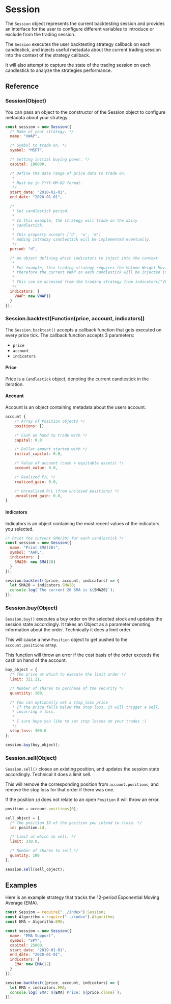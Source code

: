 # Session

The `Session` object represents the current backtesting session and provides an interface for the user to configure different variables to introduce or exclude from the trading session.

The `Session` executes the user backtesting strategy callback on each candlestick, and injects useful metadata about the current trading session into the context of the strategy callback.

It will also attempt to capture the state of the trading session on each candlestick to analyze the strategies performance.

## Reference

### Session(Object)

You can pass an object to the constructor of the Session object to configure metadata about your strategy.

```javascript
const session = new Session({
  /* Name of your strategy. */
  name: "VWAP",

  /* Symbol to trade on. */
  symbol: "MSFT",

  /* Setting initial buying power. */
  capital: 100000,

  /* Define the date range of price data to trade on.
   *
   * Must be in YYYY-MM-DD format.
   */
  start_date: "2010-01-01",
  end_date: "2020-01-01",

  /*
   * Set candlestick period.
   *
   * In this example, the strategy will trade on the daily
   * candlestick.
   *
   * This property accepts ['d', 'w', 'm']
   * Adding intraday candlestick will be implemented eventually.
   */
  period: "d",

  /* An object defining which indicators to inject into the context
   *
   * For example, this trading strategy requires the Volume Weight Moving Average (VWAP),
   * therefore the current VWAP on each candlestick will be injected into the trading session.
   *
   * This can be accessed from the trading strategy from indicators["VWAP"].
   */
  indicators: {
    VWAP: new VWAP()
  }
});
```

### Session.backtest(Function(price, account, indicators))

The `Session.backtest()` accepts a callback function that gets executed on every price tick. The callback function accepts 3 parameters:

- `price`
- `account`
- `indicators`

#### Price

Price is a `Candlestick` object, denoting the current candlestick in the iteration.

#### Account

Account is an object containing metadata about the users account.

```javascript
account {
    /* Array of Position objects */
    positions: []

    /* Cash on hand to trade with */
    capital: 0.0

    /* Dollar amount started with */
    initial_capital: 0.0,

    /* Value of account (cash + equitable assets) */
    account_value: 0.0,

    /* Realized P/L */
    realized_gain: 0.0,

    /* Unrealized P/L (from unclosed positions) */
    unrealized_gain: 0.0,
}
```

#### Indicators

Indicators is an object containing the most recent values of the indicators you selected.

```javascript
/* Print the current SMA(20) for each candlestick */
const session = new Session({
  name: "Print SMA(20)",
  symbol: "AAPL",
  indicators: {
    SMA20: new SMA(20)
  }
});

session.backtest((price, account, indicators) => {
  let SMA20 = indicators.SMA20;
  console.log(`The current 20 SMA is ${SMA20}`);
});
```

### Session.buy(Object)

`Session.buy()` executes a buy order on the selected stock and updates the session state accordingly. It takes an Object as a parameter denoting information about the order. Technically it does a limit order.

This will cause a new `Position` object to get pushed to the `account.positions` array.

This function will throw an error if the cost basis of the order exceeds the cash on hand of the account.

```javascript
buy_object = {
  /* The price at which to execute the limit order */
  limit: 321.21,

  /* Number of shares to purchase of the security */
  quantiity: 100,

  /* You can optionally set a stop_loss price
   * If the price falls below the stop loss, it will trigger a sell,
   * incurring a loss.
   *
   * I sure hope you like to set stop losses on your trades :)
   */
  stop_loss: 300.0
};

session.buy(buy_object);
```

### Session.sell(Object)

`Session.sell()` closes an existing position, and updates the session state accordingly. Technical it does a limit sell.

This will remove the corresponding position from `account.positions`, and remove the stop loss for that order if there was one.

If the position `id` does not relate to an open `Position` it will throw an error.

```javascript
position = account.positions[0];

sell_object = {
  /* The position ID of the position you intend to close. */
  id: position.id,

  /* Limit at which to sell. */
  limit: 330.0,

  /* Number of shares to sell */
  quantity: 100
};

session.sell(sell_object);
```

## Examples

Here is an example strategy that tracks the 12-period Exponential Moving Average (EMA). 

```javascript
const Session = require("../index").Session;
const Algorithm = require("../index").Algorithm;
const EMA = Algorithm.EMA;

const session = new Session({
  name: "EMA Support",
  symbol: "SPY",
  capital: 25000,
  start_date: "2019-01-01",
  end_date: "2020-01-01",
  indicators: {
    EMA: new EMA(12)
  }
});

session.backtest((price, account, indicators) => {
  let EMA = indicators.EMA;
  console.log(`EMA: ${EMA} Price: ${price.close}`);
});
```
